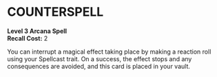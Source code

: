 # COUNTERSPELL

**Level 3 Arcana Spell**  
**Recall Cost:** 2

You can interrupt a magical effect taking place by making a reaction roll using your Spellcast trait. On a success, the effect stops and any consequences are avoided, and this card is placed in your vault.